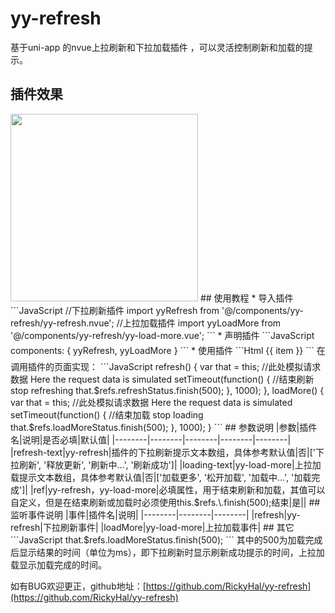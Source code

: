 
# yy-refresh
基于uni-app 的nvue上拉刷新和下拉加载插件 ，可以灵活控制刷新和加载的提示。
## 插件效果
<img src="http://tva1.sinaimg.cn/large/007X8olVly1g7z737a64ag30hs0zk1ak.gif" width="300" />  
## 使用教程
* 导入插件
```JavaScript
//下拉刷新插件
import yyRefresh from '@/components/yy-refresh/yy-refresh.nvue';
//上拉加载插件
import yyLoadMore from '@/components/yy-refresh/yy-load-more.vue';
```
* 声明插件
```JavaScript
    components: {
		yyRefresh,
		yyLoadMore
	}
```
* 使用插件
```Html
<list class="list" :style="{ height: screenHeight, width: screenWidth }">
    <!-- 下拉刷新 -->
    <yy-refresh :refresh-text="refreshText" @refresh="refresh" ref="refreshStatus"></yy-refresh>
    <cell v-for="(item, index) in testList" :key="index" class="list-item">
        <text style="line-height: 30px;">{{ item }}</text>
    </cell>
    <!-- 上拉加载 -->
    <yy-load-more :loading-text="loadingText" @loadMore="loadMore" ref="loadMoreStatus"></yy-load-more>
</list>
```
在调用插件的页面实现：
```JavaScript
refresh() {
    var that = this;
    //此处模拟请求数据 Here the request data is simulated
    setTimeout(function() {
        //结束刷新 stop refreshing
        that.$refs.refreshStatus.finish(500);
    }, 1000);
},
loadMore() {
    var that = this;
    //此处模拟请求数据  Here the request data is simulated
    setTimeout(function() {
        //结束加载  stop loading
        that.$refs.loadMoreStatus.finish(500);
    }, 1000);
}
```
## 参数说明
|参数|插件名|说明|是否必填|默认值|
|--------|--------|--------|--------|--------|
|refresh-text|yy-refresh|插件的下拉刷新提示文本数组，具体参考默认值|否|['下拉刷新', '释放更新', '刷新中...', '刷新成功']|
|loading-text|yy-load-more|上拉加载提示文本数组，具体参考默认值|否|['加载更多', '松开加载', '加载中...', '加载完成']|
|ref|yy-refresh，yy-load-more|必填属性，用于结束刷新和加载，其值可以自定义，但是在结束刷新或加载时必须使用this.$refs.\<ref>.finish(500);结束|是||
## 监听事件说明
|事件|插件名|说明|
|--------|--------|--------|
|refresh|yy-refresh|下拉刷新事件|
|loadMore|yy-load-more|上拉加载事件|
## 其它
```JavaScript
that.$refs.loadMoreStatus.finish(500);
```
其中的500为加载完成后显示结果的时间（单位为ms），即下拉刷新时显示刷新成功提示的时间，上拉加载显示加载完成的时间。

如有BUG欢迎更正，github地址：[https://github.com/RickyHal/yy-refresh](https://github.com/RickyHal/yy-refresh)
